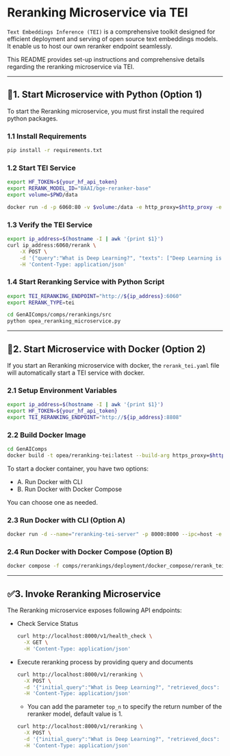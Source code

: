 # Reranking Microservice via TEI

`Text Embeddings Inference (TEI)` is a comprehensive toolkit designed for efficient deployment and serving of open source text embeddings models.
It enable us to host our own reranker endpoint seamlessly.

This README provides set-up instructions and comprehensive details regarding the reranking microservice via TEI.

---

## 🚀1. Start Microservice with Python (Option 1)

To start the Reranking microservice, you must first install the required python packages.

### 1.1 Install Requirements

```bash
pip install -r requirements.txt
```

### 1.2 Start TEI Service

```bash
export HF_TOKEN=${your_hf_api_token}
export RERANK_MODEL_ID="BAAI/bge-reranker-base"
export volume=$PWD/data

docker run -d -p 6060:80 -v $volume:/data -e http_proxy=$http_proxy -e https_proxy=$https_proxy --pull always ghcr.io/huggingface/text-embeddings-inference:cpu-1.5 --model-id $RERANK_MODEL_ID --hf-api-token $HF_TOKEN
```

### 1.3 Verify the TEI Service

```bash
export ip_address=$(hostname -I | awk '{print $1}')
curl ip_address:6060/rerank \
    -X POST \
    -d '{"query":"What is Deep Learning?", "texts": ["Deep Learning is not...", "Deep learning is..."]}' \
    -H 'Content-Type: application/json'
```

### 1.4 Start Reranking Service with Python Script

```bash
export TEI_RERANKING_ENDPOINT="http://${ip_address}:6060"
export RERANK_TYPE=tei

cd GenAIComps/comps/rerankings/src
python opea_reranking_microservice.py
```

---

## 🚀2. Start Microservice with Docker (Option 2)

If you start an Reranking microservice with docker, the `rerank_tei.yaml` file will automatically start a TEI service with docker.

### 2.1 Setup Environment Variables

```bash
export ip_address=$(hostname -I | awk '{print $1}')
export HF_TOKEN=${your_hf_api_token}
export TEI_RERANKING_ENDPOINT="http://${ip_address}:8808"
```

### 2.2 Build Docker Image

```bash
cd GenAIComps
docker build -t opea/reranking-tei:latest --build-arg https_proxy=$https_proxy --build-arg http_proxy=$http_proxy -f comps/rerankings/src/Dockerfile .
```

To start a docker container, you have two options:

- A. Run Docker with CLI
- B. Run Docker with Docker Compose

You can choose one as needed.

### 2.3 Run Docker with CLI (Option A)

```bash
docker run -d --name="reranking-tei-server" -p 8000:8000 --ipc=host -e http_proxy=$http_proxy -e https_proxy=$https_proxy -e TEI_RERANKING_ENDPOINT=$TEI_RERANKING_ENDPOINT -e HF_TOKEN=$HF_TOKEN RERANK_TYPE=tei opea/reranking:latest
```

### 2.4 Run Docker with Docker Compose (Option B)

```bash
docker compose -f comps/rerankings/deployment/docker_compose/rerank_tei.yaml up -d
```

---

## ✅3. Invoke Reranking Microservice

The Reranking microservice exposes following API endpoints:

- Check Service Status

  ```bash
  curl http://localhost:8000/v1/health_check \
    -X GET \
    -H 'Content-Type: application/json'
  ```

- Execute reranking process by providing query and documents

  ```bash
  curl http://localhost:8000/v1/reranking \
    -X POST \
    -d '{"initial_query":"What is Deep Learning?", "retrieved_docs": [{"text":"Deep Learning is not..."}, {"text":"Deep learning is..."}]}' \
    -H 'Content-Type: application/json'
  ```

  - You can add the parameter `top_n` to specify the return number of the reranker model, default value is 1.

  ```bash
  curl http://localhost:8000/v1/reranking \
    -X POST \
    -d '{"initial_query":"What is Deep Learning?", "retrieved_docs": [{"text":"Deep Learning is not..."}, {"text":"Deep learning is..."}], "top_n":2}' \
    -H 'Content-Type: application/json'
  ```
